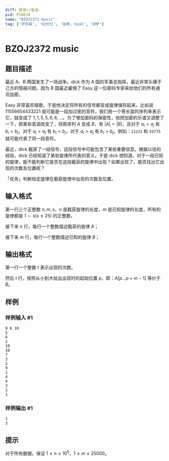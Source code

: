 ```yaml
---
diff: 提高+/省选-
pid: P10634
name: "BZOJ2372 music"
tag: ['字符串', 'O2优化', '哈希, hash', 'KMP']
---
```

# BZOJ2372 music
## 题目描述

最近 A、B 两国发生了一场战争。dick 作为 A 国的军事总指挥，最近非常头痛于己方的情报问题。因为 B 国最近雇佣了 Easy 这一位密码专家来给他们的所有通讯加密。

Easy 非常喜欢唱歌，于是他决定将所有的信号都变成旋律储存起来，比如说 $11556654433221$ 就可能是一段加过密的音符，我们用一个等长度的序列来表示它，就变成了 $1,1,5,5,6,6,\dots$。为了增加密码的保密性，他把加密的乐谱又调整了一下，把某些音调改变了，将原序列 $A$ 变成 $B$，有 $|A|=|B|$，且对于 $a_i=a_j$ 有 $b_i=b_j$，对于 $a_i<a_j$ 有 $b_i<b_j$，对于 $a_i>a_j$ 有 $b_i>b_j$。例如：`11221` 和 `55775` 就可能代表了同一段音符。

最近，dick 截获了一段信号，这段信号中可能包含了某些重要信息。根据以往的经验，dick 已经知道了某些旋律所代表的意义。于是 dick 想知道，对于一段已知的旋律，能不能判断它是否在这段截获的旋律中出现？如果出现了，能否找出它出现的次数及位置呢？

「任务」判断给定旋律在截获旋律中出现的次数及位置。
## 输入格式

第一行三个正整数 $n,m,s$，$n$ 是截获旋律的长度，$m$ 是已知旋律的长度，所有的旋律都是 $1\sim s(s\leq 25)$ 的正整数。

接下来 $n$ 行，每行一个整数描述截获的旋律 $A$；

接下来 $m$ 行，每行一个整数描述已知的旋律 $B$；
## 输出格式

第一行一个整数 $t$ 表示出现的次数。

然后 $t$ 行，按照从小到大给出出现时的起始位置 $p$，即：$A[p\dots p+m-1]$ 等价于 $B$。
## 样例

### 样例输入 #1
```
9 6 10
5
6
2
10
10
7
3
2
9
1
4
4
3
2
1
```
### 样例输出 #1
```
1
3
```
## 提示

对于所有数据，保证 $1\leq n \leq 10^5$，$1\leq m \leq 25000$。
